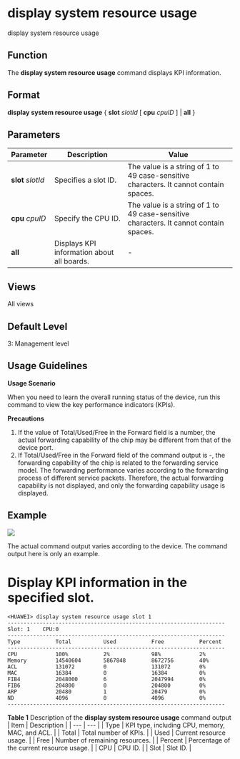 display system resource usage
=============================

display system resource usage

Function
--------



The **display system resource usage** command displays KPI information.




Format
------

**display system resource usage** { **slot** *slotId* [ **cpu** *cpuID* ] | **all** }


Parameters
----------

| Parameter | Description | Value |
| --- | --- | --- |
| **slot** *slotId* | Specifies a slot ID. | The value is a string of 1 to 49 case-sensitive characters. It cannot contain spaces. |
| **cpu** *cpuID* | Specify the CPU ID. | The value is a string of 1 to 49 case-sensitive characters. It cannot contain spaces. |
| **all** | Displays KPI information about all boards. | - |



Views
-----

All views


Default Level
-------------

3: Management level


Usage Guidelines
----------------

**Usage Scenario**

When you need to learn the overall running status of the device, run this command to view the key performance indicators (KPIs).

**Precautions**

1. If the value of Total/Used/Free in the Forward field is a number, the actual forwarding capability of the chip may be different from that of the device port.
2. If Total/Used/Free in the Forward field of the command output is -, the forwarding capability of the chip is related to the forwarding service model. The forwarding performance varies according to the forwarding process of different service packets. Therefore, the actual forwarding capability is not displayed, and only the forwarding capability usage is displayed.

Example
-------

![](../public_sys-resources/note_3.0-en-us.png) 

The actual command output varies according to the device. The command output here is only an example.


# Display KPI information in the specified slot.
```
<HUAWEI> display system resource usage slot 1
--------------------------------------------------------------------                                                                
Slot: 1    CPU:0                                                                                                                    
--------------------------------------------------------------------                                                                
Type           Total          Used           Free           Percent                                                                 
--------------------------------------------------------------------                                                                
CPU            100%           2%             98%            2%                                                                      
Memory         14540604       5867848        8672756        40%                                                                     
ACL            131072         0              131072         0%                                                                      
MAC            16384          0              16384          0%                                                                      
FIB4           2048000        6              2047994        0%                                                                      
FIB6           204800         0              204800         0%                                                                      
ARP            20480          1              20479          0%                                                                      
ND             4096           0              4096           0%                                                                      
--------------------------------------------------------------------

```

**Table 1** Description of the **display system resource usage** command output
| Item | Description |
| --- | --- |
| Type | KPI type, including CPU, memory, MAC, and ACL. |
| Total | Total number of KPIs. |
| Used | Current resource usage. |
| Free | Number of remaining resources. |
| Percent | Percentage of the current resource usage. |
| CPU | CPU ID. |
| Slot | Slot ID. |
